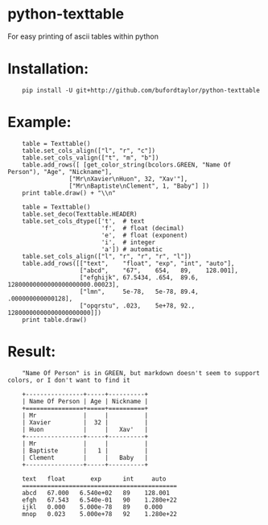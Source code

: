 python-texttable
================

For easy printing of ascii tables within python

# Installation:

        pip install -U git+http://github.com/bufordtaylor/python-texttable


# Example:

        table = Texttable()
        table.set_cols_align(["l", "r", "c"])
        table.set_cols_valign(["t", "m", "b"])
        table.add_rows([ [get_color_string(bcolors.GREEN, "Name Of Person"), "Age", "Nickname"],
                     ["Mr\nXavier\nHuon", 32, "Xav'"],
                     ["Mr\nBaptiste\nClement", 1, "Baby"] ])
        print table.draw() + "\\n"

        table = Texttable()
        table.set_deco(Texttable.HEADER)
        table.set_cols_dtype(['t',  # text
                              'f',  # float (decimal)
                              'e',  # float (exponent)
                              'i',  # integer
                              'a']) # automatic
        table.set_cols_align(["l", "r", "r", "r", "l"])
        table.add_rows([["text",    "float", "exp", "int", "auto"],
                        ["abcd",    "67",    654,   89,    128.001],
                        ["efghijk", 67.5434, .654,  89.6,  12800000000000000000000.00023],
                        ["lmn",     5e-78,   5e-78, 89.4,  .000000000000128],
                        ["opqrstu", .023,    5e+78, 92.,   12800000000000000000000]])
        print table.draw()

# Result:

        "Name Of Person" is in GREEN, but markdown doesn't seem to support colors, or I don't want to find it

        +----------------+-----+----------+
        | Name Of Person | Age | Nickname |
        +================+=====+==========+
        | Mr             |     |          |
        | Xavier         |  32 |          |
        | Huon           |     |   Xav'   |
        +----------------+-----+----------+
        | Mr             |     |          |
        | Baptiste       |   1 |          |
        | Clement        |     |   Baby   |
        +----------------+-----+----------+

        text   float       exp      int     auto
        ===========================================
        abcd   67.000   6.540e+02   89    128.001
        efgh   67.543   6.540e-01   90    1.280e+22
        ijkl   0.000    5.000e-78   89    0.000
        mnop   0.023    5.000e+78   92    1.280e+22
